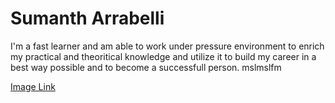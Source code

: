 # Sumanth Arrabelli 
I'm a fast learner and am able to work under pressure environment to enrich my practical and theoritical knowledge and utilize it to build my career in a best way possible and to become a successfull person.
mslmslfm

[Image Link](Cat.jpg)  